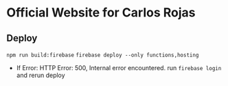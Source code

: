 # Official Website for Carlos Rojas

## Deploy

`npm run build:firebase`
`firebase deploy --only functions,hosting`

- If Error: HTTP Error: 500, Internal error encountered. run `firebase login` and rerun deploy
